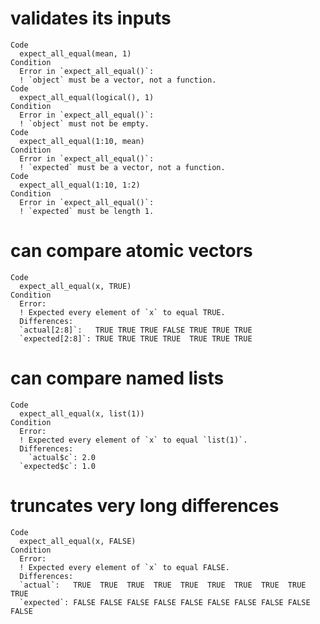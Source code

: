 # validates its inputs

    Code
      expect_all_equal(mean, 1)
    Condition
      Error in `expect_all_equal()`:
      ! `object` must be a vector, not a function.
    Code
      expect_all_equal(logical(), 1)
    Condition
      Error in `expect_all_equal()`:
      ! `object` must not be empty.
    Code
      expect_all_equal(1:10, mean)
    Condition
      Error in `expect_all_equal()`:
      ! `expected` must be a vector, not a function.
    Code
      expect_all_equal(1:10, 1:2)
    Condition
      Error in `expect_all_equal()`:
      ! `expected` must be length 1.

# can compare atomic vectors

    Code
      expect_all_equal(x, TRUE)
    Condition
      Error:
      ! Expected every element of `x` to equal TRUE.
      Differences:
      `actual[2:8]`:   TRUE TRUE TRUE FALSE TRUE TRUE TRUE
      `expected[2:8]`: TRUE TRUE TRUE TRUE  TRUE TRUE TRUE

# can compare named lists

    Code
      expect_all_equal(x, list(1))
    Condition
      Error:
      ! Expected every element of `x` to equal `list(1)`.
      Differences:
        `actual$c`: 2.0
      `expected$c`: 1.0

# truncates very long differences

    Code
      expect_all_equal(x, FALSE)
    Condition
      Error:
      ! Expected every element of `x` to equal FALSE.
      Differences:
      `actual`:   TRUE  TRUE  TRUE  TRUE  TRUE  TRUE  TRUE  TRUE  TRUE  TRUE 
      `expected`: FALSE FALSE FALSE FALSE FALSE FALSE FALSE FALSE FALSE FALSE

